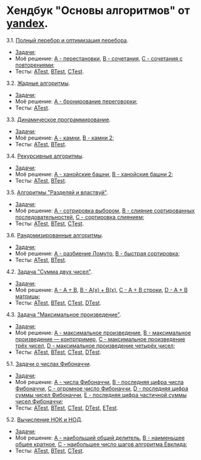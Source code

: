 ﻿# Хендбук "Основы алгоритмов" от [yandex](https://education.yandex.ru/handbook/algorithms).

3.1. [Полный перебор и оптимизация перебора](https://education.yandex.ru/handbook/algorithms/article/polnyj-perebor-i-optimizaciya-perebora).
 * [Задачи](https://new.contest.yandex.ru/48556);
 * Моё решение: [A - перестановки](src/main/java/ru/khusyainov/p31/A.java), [B - сочетания](src/main/java/ru/khusyainov/p31/B.java), [C - сочетания с повторениями](src/main/java/ru/khusyainov/p31/C.java);
 * Тесты: [ATest](src/test/java/ru/khusyainov/p31/ATest.java), [BTest](src/test/java/ru/khusyainov/p31/BTest.java), [CTest](src/test/java/ru/khusyainov/p31/CTest.java).

3.2. [Жадные алгоритмы](https://education.yandex.ru/handbook/algorithms/article/zhadnye-algoritmy).
 * [Задачи](https://new.contest.yandex.ru/48557);
 * Моё решение: [A - бронирование переговорки](src/main/java/ru/khusyainov/p32/A.java);
 * Тесты: [ATest](src/test/java/ru/khusyainov/p32/ATest.java).

3.3. [Динамическое программирование](https://education.yandex.ru/handbook/algorithms/article/dinamicheskoe-programmirovanie).
 * [Задачи](https://new.contest.yandex.ru/48558);
 * Моё решение: [A - камни](src/main/java/ru/khusyainov/p33/A.java), [B - камни 2](src/main/java/ru/khusyainov/p33/B.java);
 * Тесты: [ATest](src/test/java/ru/khusyainov/p33/ATest.java), [BTest](src/test/java/ru/khusyainov/p33/BTest.java).

3.4. [Рекурсивные алгоритмы](https://education.yandex.ru/handbook/algorithms/article/rekursivnye-algoritmy).
* [Задачи](https://new.contest.yandex.ru/48568);
* Моё решение: [A - ханойские башни](src/main/java/ru/khusyainov/p34/A.java), [B - ханойские башни 2](src/main/java/ru/khusyainov/p34/B.java);
* Тесты: [ATest](src/test/java/ru/khusyainov/p34/ATest.java), [BTest](src/test/java/ru/khusyainov/p34/BTest.java).

3.5. [Алгоритмы "Разделяй и властвуй"](https://education.yandex.ru/handbook/algorithms/article/razdelyaj-i-vlastvuj).
* [Задачи](https://new.contest.yandex.ru/48569);
* Моё решение: [A - сотрировка выбором](src/main/java/ru/khusyainov/p35/A.java), [B - слияние сортированных последовательностей](src/main/java/ru/khusyainov/p35/B.java), [C - сортировка слиянием](src/main/java/ru/khusyainov/p35/C.java);
* Тесты: [ATest](src/test/java/ru/khusyainov/p35/ATest.java), [BTest](src/test/java/ru/khusyainov/p35/BTest.java), [CTest](src/test/java/ru/khusyainov/p35/CTest.java).

3.6. [Рандомизированные алгоритмы](https://education.yandex.ru/handbook/algorithms/article/randomizirovannye-algoritmy).
* [Задачи](https://new.contest.yandex.ru/48570);
* Моё решение: [A - разбиение Ломуто](src/main/java/ru/khusyainov/p36/A.java), [B - быстрая сортировка](src/main/java/ru/khusyainov/p36/B.java);
* Тесты: [ATest](src/test/java/ru/khusyainov/p36/ATest.java), [BTest](src/test/java/ru/khusyainov/p36/BTest.java).

4.2. [Задача "Сумма двух чисел"](https://education.yandex.ru/handbook/algorithms/article/zadacha-summa-dvuh-chisel).
* [Задачи](https://new.contest.yandex.ru/42492);
* Моё решение: [A - A + B](src/main/java/ru/khusyainov/p42/A.java), [B - A(x) + B(x)](src/main/java/ru/khusyainov/p42/B.java), [C - A + B строки](src/main/java/ru/khusyainov/p42/C.java), [D - A + B матрицы](src/main/java/ru/khusyainov/p42/D.java);
* Тесты: [ATest](src/test/java/ru/khusyainov/p42/ATest.java), [BTest](src/test/java/ru/khusyainov/p42/BTest.java), [CTest](src/test/java/ru/khusyainov/p42/CTest.java), [DTest](src/test/java/ru/khusyainov/p42/DTest.java).

4.3. [Задача "Максимальное произведение"](https://education.yandex.ru/handbook/algorithms/article/zadacha-maksimalnoe-proizvedenie).
* [Задачи](https://new.contest.yandex.ru/42734);
* Моё решение: [A - максимальное произведение](src/main/java/ru/khusyainov/p43/A.java), [B - максимальное произведение — контрпример](src/main/java/ru/khusyainov/p43/B.java), [C - максимальное произведение трёх чисел](src/main/java/ru/khusyainov/p43/C.java), [D - максимальное произведение четырёх чисел](src/main/java/ru/khusyainov/p43/D.java);
* Тесты: [ATest](src/test/java/ru/khusyainov/p43/ATest.java), [BTest](src/test/java/ru/khusyainov/p43/BTest.java), [CTest](src/test/java/ru/khusyainov/p43/CTest.java), [DTest](src/test/java/ru/khusyainov/p43/DTest.java).

5.1. [Задачи о числах Фибоначчи](https://education.yandex.ru/handbook/algorithms/article/zadachi-o-chislah-fibonachchi).
* [Задачи](https://new.contest.yandex.ru/47496);
* Моё решение: [A - числа Фибоначчи](src/main/java/ru/khusyainov/p51/A.java), [B - последняя цифра числа Фибоначчи](src/main/java/ru/khusyainov/p51/B.java), [C - огромное число Фибоначчи](src/main/java/ru/khusyainov/p51/C.java), [D - последняя цифра суммы чисел Фибоначчи](src/main/java/ru/khusyainov/p51/D.java), [E - последняя цифра частичной суммы чисел Фибоначчи](src/main/java/ru/khusyainov/p51/E.java);
* Тесты: [ATest](src/test/java/ru/khusyainov/p51/ATest.java), [BTest](src/test/java/ru/khusyainov/p51/BTest.java), [CTest](src/test/java/ru/khusyainov/p51/CTest.java), [DTest](src/test/java/ru/khusyainov/p51/DTest.java), [ETest](src/test/java/ru/khusyainov/p51/ETest.java).

5.2. [Вычисление НОК и НОД](https://education.yandex.ru/handbook/algorithms/article/vychislenie-nok-i-nod).
* [Задачи](https://new.contest.yandex.ru/47560);
* Моё решение: [A - наибольший общий делитель](src/main/java/ru/khusyainov/p52/A.java), [B - наименьшее общее кратное](src/main/java/ru/khusyainov/p52/B.java), [C - наибольшее число шагов алгоритма Евклида](src/main/java/ru/khusyainov/p52/C.java);
* Тесты: [ATest](src/test/java/ru/khusyainov/p52/ATest.java), [BTest](src/test/java/ru/khusyainov/p52/BTest.java), [CTest](src/test/java/ru/khusyainov/p52/CTest.java).
